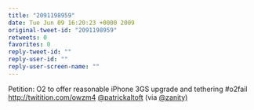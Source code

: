 ```yaml
---
title: "2091198959"
date: Tue Jun 09 16:20:23 +0000 2009
original-tweet-id: "2091198959"
retweets: 0
favorites: 0
reply-tweet-id: ""
reply-user-id: ""
reply-user-screen-name: ""
---
```

Petition: O2 to offer reasonable iPhone 3GS upgrade and tethering #o2fail http://twitition.com/owzm4 <a href="https://twitter.com/patrickaltoft">@patrickaltoft</a> (via <a href="https://twitter.com/zanity)">@zanity)</a>
